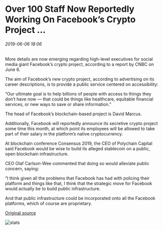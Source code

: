 # Over 100 Staff Now Reportedly Working On Facebook’s Crypto Project ...

###### 2019-06-06 18:06

More details are now emerging regarding high-level executives for social media giant Facebook’s crypto project, according to a report by CNBC on June 6.

The aim of Facebook’s new crypto project, according to advertising on its career descriptions, is to provide a public service centered on accessibility:

“Our ultimate goal is to help billions of people with access to things they don’t have now — that could be things like healthcare, equitable financial services, or new ways to save or share information.”

The head of Facebook’s blockchain-based project is David Marcus.

Additionally, Facebook will reportedly announce its secretive crypto project some time this month, at which point its employees will be allowed to take part of their salary in the platform’s native cryptocurrency.

At blockchain conference Consensus 2019, the CEO of Polychain Capital said Facebook would be wise to build its alleged stablecoin on a public, open blockchain infrastructure.

CEO Olaf Carlson-Wee commented that doing so would alleviate public concern, saying:

“I think given all the problems that Facebook has had with policing their platform and things like that, I think that the strategic move for Facebook would actually be to build public infrastructure.

And that public infrastructure could be incorporated onto all the Facebook platforms, which of course are proprietary.

[Original source](https://cointelegraph.com/news/over-100-staff-now-reportedly-working-on-facebooks-crypto-project)

![stats](https://c.statcounter.com/11760860/0/a89fa40b/1/ "stats")